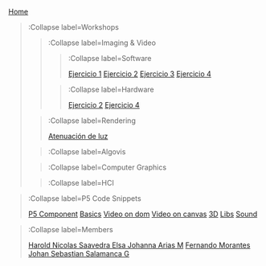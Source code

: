 [Home](/)

> :Collapse label=Workshops
> 
> > :Collapse label=Imaging & Video
> >
> > > :Collapse label=Software
> > >
> > >[Ejercicio 1](/docs/workshops/imaging/excercise1)
> > >[Ejercicio 2](/docs/workshops/imaging/excercise2)
> > >[Ejercicio 3](/docs/workshops/imaging/excercise3)
> > >[Ejercicio 4](/docs/workshops/imaging/excercise4)
> >
> > > :Collapse label=Hardware
> > >
> > >[Ejercicio 2](/docs/workshops/imaging/hardware/excercise2)
> > >[Ejercicio 4](/docs/workshops/imaging/hardware/excercise4)
> > >
>
> > :Collapse label=Rendering
> >
> > [Atenuación de luz](/docs/workshops/Rendering/LightAttenuation)
>
> > :Collapse label=Algovis
> > 
>
> > :Collapse label=Computer Graphics
> >
>
> > :Collapse label=HCI
> >

> :Collapse label=P5 Code Snippets
> 
> [P5 Component](/docs/snippets/component)
> [Basics](/docs/snippets/basic)
> [Video on dom](/docs/snippets/video-dom)
> [Video on canvas](/docs/snippets/video-canvas)
> [3D](/docs/snippets/3d)
> [Libs](/docs/snippets/lib)
> [Sound](/docs/snippets/sound)

> :Collapse label=Members
> 
> [Harold Nicolas Saavedra ](/docs/members/Nicolas)
> [Elsa Johanna Arias M](/docs/members/Elsa)
> [Fernando Morantes](/docs/members/Fernando)
> [Johan Sebastian Salamanca G](/docs/members/Johan)
